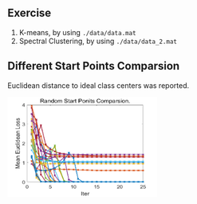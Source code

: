 ## Exercise
1. K-means, by using `./data/data.mat`
2. Spectral Clustering, by using `./data/data_2.mat`

## Different Start Points Comparsion
Euclidean distance to ideal class centers was reported.   

<img src="./img/img_1.png" width="300" height="200" />
